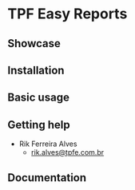 # TPF Easy Reports

## Showcase

## Installation

## Basic usage

## Getting help

- Rik Ferreira Alves
  - rik.alves@tpfe.com.br

## Documentation